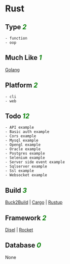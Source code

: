 # Rust

## Type <i style='color:green;'>2</i>
	- function
	- oop
## Much Like <i style='color:green;'>1</i>
[Golang](GOLANG.md)
## Platform <i style='color:green;'>2</i>
	- cli
	- web
## Todo <i style='color:green;'>12</i>
	- API example
	- Basic auth example
	- Cors example
	- Mysql example
	- Opengl example
	- Oracle example
	- Postgres example
	- Selenium example
	- Server side event example
	- Sqlserver example
	- Ssl example
	- Websocket example
## Build <i style='color:green;'>3</i>
[Buck2Build](https://github.com/bearddan2000?tab=repositories&q=rust+buck2build&type=&language=&sort=) | [Cargo](https://github.com/bearddan2000?tab=repositories&q=rust+cargo&type=&language=&sort=) | [Rustup](https://github.com/bearddan2000?tab=repositories&q=rust+rustup&type=&language=&sort=)
## Framework <i style='color:green;'>2</i>
[Disel](https://github.com/bearddan2000?tab=repositories&q=rust+disel&type=&language=&sort=) | [Rocket](https://github.com/bearddan2000?tab=repositories&q=rust+rocket&type=&language=&sort=)
## Database <i style='color:green;'>0</i>
None